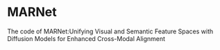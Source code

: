 # MARNet
The code of MARNet:Unifying Visual and Semantic Feature Spaces with Diffusion Models for Enhanced Cross-Modal Alignment
